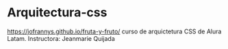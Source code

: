 # Arquitectura-css
https://jofrannys.github.io/fruta-y-fruto/
curso de arquictetura CSS de Alura Latam. 
Instructora: Jeanmarie Quijada



